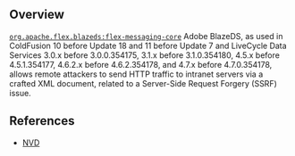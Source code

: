 ## Overview
[`org.apache.flex.blazeds:flex-messaging-core`](http://search.maven.org/#search%7Cga%7C1%7Ca%3A%22flex-messaging-core%22)
Adobe BlazeDS, as used in ColdFusion 10 before Update 18 and 11 before Update 7 and LiveCycle Data Services 3.0.x before 3.0.0.354175, 3.1.x before 3.1.0.354180, 4.5.x before 4.5.1.354177, 4.6.2.x before 4.6.2.354178, and 4.7.x before 4.7.0.354178, allows remote attackers to send HTTP traffic to intranet servers via a crafted XML document, related to a Server-Side Request Forgery (SSRF) issue.

## References
- [NVD](https://web.nvd.nist.gov/view/vuln/detail?vulnId=CVE-2015-5255)